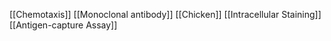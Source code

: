 [[Chemotaxis]]
[[Monoclonal antibody]]
[[Chicken]]
[[Intracellular Staining]]
[[Antigen-capture Assay]]
